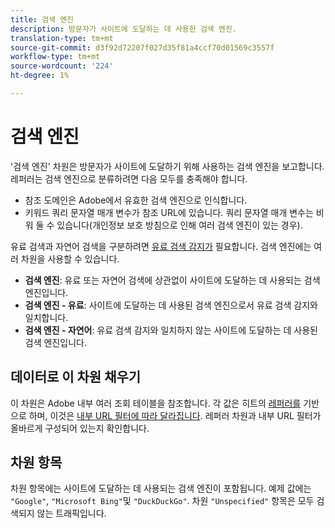 ```yaml
---
title: 검색 엔진
description: 방문자가 사이트에 도달하는 데 사용한 검색 엔진.
translation-type: tm+mt
source-git-commit: d3f92d72207f027d35f81a4ccf70d01569c3557f
workflow-type: tm+mt
source-wordcount: '224'
ht-degree: 1%

---
```



# 검색 엔진

&#39;검색 엔진&#39; 차원은 방문자가 사이트에 도달하기 위해 사용하는 검색 엔진을 보고합니다. 레퍼러는 검색 엔진으로 분류하려면 다음 모두를 충족해야 합니다.

* 참조 도메인은 Adobe에서 유효한 검색 엔진으로 인식합니다.
* 키워드 쿼리 문자열 매개 변수가 참조 URL에 있습니다. 쿼리 문자열 매개 변수는 비워 둘 수 있습니다(개인정보 보호 방침으로 인해 여러 검색 엔진이 있는 경우).

유료 검색과 자연어 검색을 구분하려면 [유료 검색 감지가](/help/admin/admin/paid-search-detection/paid-search-detection.md) 필요합니다. 검색 엔진에는 여러 차원을 사용할 수 있습니다.

* **검색 엔진**: 유료 또는 자연어 검색에 상관없이 사이트에 도달하는 데 사용되는 검색 엔진입니다.
* **검색 엔진 - 유료**: 사이트에 도달하는 데 사용된 검색 엔진으로서 유료 검색 감지와 일치합니다.
* **검색 엔진 - 자연어**: 유료 검색 감지와 일치하지 않는 사이트에 도달하는 데 사용된 검색 엔진입니다.

## 데이터로 이 차원 채우기

이 차원은 Adobe 내부 여러 조회 테이블을 참조합니다. 각 값은 히트의 [레퍼러를](referrer.md) 기반으로 하며, 이것은 [내부 URL 필터에 따라 달라집니다](/help/admin/admin/internal-url-filter-admin.md). 레퍼러 차원과 내부 URL 필터가 올바르게 구성되어 있는지 확인합니다.

## 차원 항목

차원 항목에는 사이트에 도달하는 데 사용되는 검색 엔진이 포함됩니다. 예제 값에는 `"Google"`, `"Microsoft Bing"`및 `"DuckDuckGo"`. 차원 `"Unspecified"` 항목은 모두 검색되지 않는 트래픽입니다.
